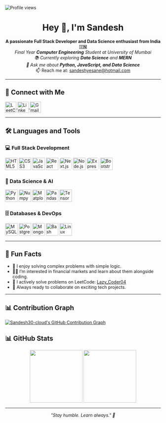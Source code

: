 ![Profile views](https://komarev.com/ghpvc/?username=Sandesh30-cloud&label=Profile%20views&color=0e75b6&style=flat)
<h1 align="center">Hey 👋, I'm Sandesh</h1>

<p align="center">
  <b>A passionate Full Stack Developer and Data Science enthusiast from India 🇮🇳</b><br>
  <em>Final Year <strong>Computer Engineering</strong> Student at University of Mumbai</em><br>
  <em>📚 Currently exploring <strong>Data Science</strong> and <strong>MERN</strong></em><br>
  <em>🧠 Ask me about <strong>Python, JavaScript, and Data Science</strong></em><br>
  📫 Reach me at: <a href="mailto:sandeshyesane@hotmail.com">sandeshyesane@hotmail.com</a>
</p>

---

## 🔗 Connect with Me
<p align="left">
  <a href="https://leetcode.com/u/Lazy_Coder04/" target="_blank">
    <img alt="LeetCode" src="https://cdn.jsdelivr.net/gh/devicons/devicon/icons/leetcode/leetcode-original.svg" width="36" height="36" style="vertical-align:middle;" />
  </a>
  <a href="https://www.linkedin.com/in/sandesh-yesane-644396259/" target="_blank">
    <img alt="LinkedIn" src="https://cdn.jsdelivr.net/gh/devicons/devicon/icons/linkedin/linkedin-original.svg" width="36" height="36" style="vertical-align:middle;" />
  </a>
  <a href="mailto:sandeshyesane996@gmail.com" target="_blank">
    <img alt="Gmail" src="https://cdn.jsdelivr.net/gh/devicons/devicon/icons/google/google-original.svg" width="36" height="36" style="vertical-align:middle;" />
  </a>
</p>

---

## 🛠️ Languages and Tools

### 💻 Full Stack Development
<p>
  <img src="https://cdn.jsdelivr.net/gh/devicons/devicon/icons/html5/html5-original.svg" width="40" height="40" title="HTML5"/>
  <img src="https://cdn.jsdelivr.net/gh/devicons/devicon/icons/css3/css3-original.svg" width="40" height="40" title="CSS3"/>
  <img src="https://cdn.jsdelivr.net/gh/devicons/devicon/icons/javascript/javascript-original.svg" width="40" height="40" title="JavaScript"/>
  <img src="https://cdn.jsdelivr.net/gh/devicons/devicon/icons/react/react-original.svg" width="40" height="40" title="React"/>
  <img src="https://cdn.jsdelivr.net/gh/devicons/devicon/icons/nextjs/nextjs-original.svg" width="40" height="40" title="Next.js" style="background:#fff; border-radius:6px"/>
  <img src="https://cdn.jsdelivr.net/gh/devicons/devicon/icons/nodejs/nodejs-original.svg" width="40" height="40" title="Node.js"/>
  <img src="https://cdn.jsdelivr.net/gh/devicons/devicon/icons/express/express-original.svg" width="40" height="40" title="Express.js" style="background:#fff; border-radius:6px"/>
  <img src="https://cdn.jsdelivr.net/gh/devicons/devicon/icons/bootstrap/bootstrap-original.svg" width="40" height="40" title="Bootstrap"/>
</p>

### 🧠 Data Science & AI
<p>
  <img src="https://cdn.jsdelivr.net/gh/devicons/devicon/icons/python/python-original.svg" width="40" height="40" title="Python"/>
  <img src="https://cdn.jsdelivr.net/gh/devicons/devicon/icons/numpy/numpy-original.svg" width="40" height="40" title="Numpy"/>
  <img src="https://cdn.jsdelivr.net/gh/devicons/devicon/icons/matplotlib/matplotlib-original.svg" width="40" height="40" title="Matplotlib"/>
  <img src="https://cdn.jsdelivr.net/gh/devicons/devicon/icons/pandas/pandas-original.svg" width="40" height="40" title="Pandas"/>
  <img src="https://cdn.jsdelivr.net/gh/devicons/devicon/icons/tensorflow/tensorflow-original.svg" width="40" height="40" title="TensorFlow"/>
</p>

### 🗄️ Databases & DevOps
<p>
  <img src="https://cdn.jsdelivr.net/gh/devicons/devicon/icons/mysql/mysql-original.svg" width="40" height="40" title="MySQL"/>
  <img src="https://cdn.jsdelivr.net/gh/devicons/devicon/icons/postgresql/postgresql-original.svg" width="40" height="40" title="PostgreSQL"/>
  <img src="https://cdn.jsdelivr.net/gh/devicons/devicon/icons/mongodb/mongodb-original.svg" width="40" height="40" title="MongoDB"/>
  <img src="https://cdn.jsdelivr.net/gh/devicons/devicon/icons/bash/bash-original.svg" width="40" height="40" title="Bash"/>
  <img src="https://cdn.jsdelivr.net/gh/devicons/devicon/icons/linux/linux-original.svg" width="40" height="40" title="Linux"/>
</p>

---

## 🧩 Fun Facts
- 🧠 I enjoy solving complex problems with simple logic.
- 🧑‍🏫 I’m interested in financial markets and learn about them alongside coding.
- 📘 I actively solve problems on LeetCode: [Lazy_Coder04](https://leetcode.com/u/Lazy_Coder04/)
- 🌟 Always ready to collaborate on exciting tech projects.

---
## 📊 Contribution Graph

[![Sandesh30-cloud's GitHub Contribution Graph](https://github-readme-activity-graph.vercel.app/graph?username=Sandesh30-cloud&theme=github-compact&color=16a34a&line=16a34a&point=16a34a&area=true&area_color=16a34a)](https://github.com/Sandesh30-cloud)

## 📊 GitHub Stats

<p align="center">
  <img src="https://github-readme-stats.vercel.app/api?username=Sandesh30-cloud&show_icons=true&theme=tokyonight" height="170px"/>
  <img src="https://github-readme-stats.vercel.app/api/top-langs/?username=Sandesh30-cloud&layout=compact&theme=tokyonight" height="170px"/>
</p>

---

<p align="center">
  <em>"Stay humble. Learn always." 🚀</em>
</p>
